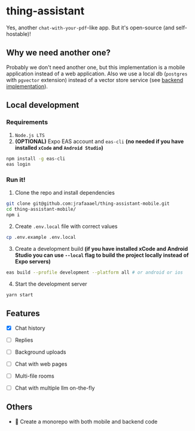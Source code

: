 # thing-assistant

Yes, another `chat-with-your-pdf`-like app. But it's open-source (and self-hostable)!

## Why we need another one?

Probably we don't need another one, but this implementation is a mobile application instead of a web application. Also we use a local db (`postgres` with `pgvector` extension) instead of a vector store service (see [backend implementation](https://github.com/jrafaaael/thing-assistant-backend)).

## Local development

### Requirements

1. `Node.js LTS`
2. **(OPTIONAL)** Expo EAS account and `eas-cli` **(no needed if you have installed `xCode` and `Android Studio`)**

```bash
npm install -g eas-cli
eas login
```

### Run it!

1. Clone the repo and install dependencies

```bash
git clone git@github.com:jrafaaael/thing-assistant-mobile.git
cd thing-assistant-mobile/
npm i
```

2. Create `.env.local` file with correct values

```bash
cp .env.example .env.local
```

3. Create a development build **(if you have installed xCode and Android Studio you can use `--local` flag to build the project locally instead of Expo servers)**

```bash
eas build --profile development --platform all # or android or ios
```


4. Start the development server

```bash
yarn start
```

## Features

- [x] Chat history

- [ ] Replies

- [ ] Background uploads

- [ ] Chat with web pages

- [ ] Multi-file rooms

- [ ] Chat with multiple llm on-the-fly

## Others

- 🤔 Create a monorepo with both mobile and backend code
